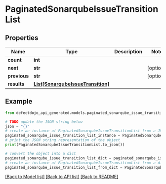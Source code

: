 # PaginatedSonarqubeIssueTransitionList


## Properties

Name | Type | Description | Notes
------------ | ------------- | ------------- | -------------
**count** | **int** |  | 
**next** | **str** |  | [optional] 
**previous** | **str** |  | [optional] 
**results** | [**List[SonarqubeIssueTransition]**](SonarqubeIssueTransition.md) |  | 

## Example

```python
from defectdojo_api_generated.models.paginated_sonarqube_issue_transition_list import PaginatedSonarqubeIssueTransitionList

# TODO update the JSON string below
json = "{}"
# create an instance of PaginatedSonarqubeIssueTransitionList from a JSON string
paginated_sonarqube_issue_transition_list_instance = PaginatedSonarqubeIssueTransitionList.from_json(json)
# print the JSON string representation of the object
print(PaginatedSonarqubeIssueTransitionList.to_json())

# convert the object into a dict
paginated_sonarqube_issue_transition_list_dict = paginated_sonarqube_issue_transition_list_instance.to_dict()
# create an instance of PaginatedSonarqubeIssueTransitionList from a dict
paginated_sonarqube_issue_transition_list_from_dict = PaginatedSonarqubeIssueTransitionList.from_dict(paginated_sonarqube_issue_transition_list_dict)
```
[[Back to Model list]](../README.md#documentation-for-models) [[Back to API list]](../README.md#documentation-for-api-endpoints) [[Back to README]](../README.md)


